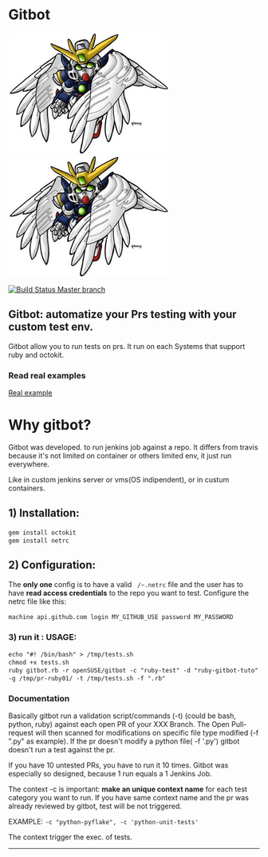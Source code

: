 # Gitbot
![GUNDAM image](help/gundam.jpg)
![GUNDAM image](help/gundam.jpg)

[![Build Status Master branch](https://travis-ci.org/openSUSE/gitbot.svg?branch=master)](https://travis-ci.org/openSUSE/gitbot)

## Gitbot: automatize your Prs testing with your custom test env.
Gitbot allow you to run tests on prs. It run on each Systems that support ruby and octokit.

### Read real examples

[Real example](help/real_examples.md)

# Why gitbot?

Gitbot was developed. to run jenkins job against a repo.
It differs from travis because it's not limited on container or others limited env, it just run everywhere.

Like in custom jenkins server or vms(OS indipendent), or in custum containers.


## 1) Installation:

```console
gem install octokit
gem install netrc
```

## 2) Configuration:

The **only one** config is to have a valid ``` /~.netrc``` file and the user has to have **read access credentials** to the repo you want to test.
Configure the netrc file like this:

```
machine api.github.com login MY_GITHUB_USE password MY_PASSWORD
```

### 3) run it : USAGE:
```console
echo "#! /bin/bash" > /tmp/tests.sh
chmod +x tests.sh
ruby gitbot.rb -r openSUSE/gitbot -c "ruby-test" -d "ruby-gitbot-tuto" -g /tmp/pr-ruby01/ -t /tmp/tests.sh -f ".rb"
```


### Documentation

Basically gitbot run a validation script/commands (-t) (could be bash, python, ruby) against each open PR of your XXX Branch.
The Open Pull-request will then scanned for modifications on specific file type modified (-f ".py" as example). If the pr doesn't modify a python file( -f '.py') gitbot doesn't run a test against the pr.

If you have 10 untested PRs, you have to run it 10 times. 
Gitbot was especially so designed, because 1 run equals a 1 Jenkins Job.

The context  -c  is important: **make an unique context name** for each test category you want to run.
If you have same context name and the pr was already reviewed by gitbot, test will be not triggered.

EXAMPLE: 
```-c "python-pyflake", -c 'python-unit-tests'```

The context trigger the exec. of tests.


************************************************
